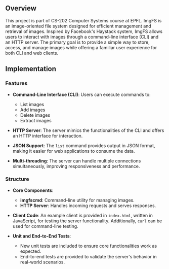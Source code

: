## Overview

This project is part of CS-202 Computer Systems course at EPFL. ImgFS is an image-oriented file system designed for efficient management and retrieval of images. Inspired by Facebook's Haystack system, ImgFS allows users to interact with images through a command-line interface (CLI) and an HTTP server. The primary goal is to provide a simple way to store, access, and manage images while offering a familiar user experience for both CLI and web clients.

## Implementation

### Features

- **Command-Line Interface (CLI)**: Users can execute commands to:
  - List images
  - Add images
  - Delete images
  - Extract images

- **HTTP Server**: The server mimics the functionalities of the CLI and offers an HTTP interface for interaction.

- **JSON Support**: The `list` command provides output in JSON format, making it easier for web applications to consume the data.

- **Multi-threading**: The server can handle multiple connections simultaneously, improving responsiveness and performance.

### Structure

- **Core Components**:
  - **imgfscmd**: Command-line utility for managing images.
  - **HTTP Server**: Handles incoming requests and serves responses.

- **Client Code**: An example client is provided in `index.html`, written in JavaScript, for testing the server functionality. Additionally, `curl` can be used for command-line testing.

- **Unit and End-to-End Tests**:
  - New unit tests are included to ensure core functionalities work as expected.
  - End-to-end tests are provided to validate the server's behavior in real-world scenarios.
